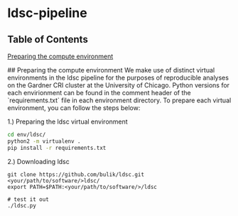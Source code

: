 # ldsc-pipeline

## Table of Contents

[Preparing the compute environment](#compute_env)


<a name="compute_env"/>
## Preparing the compute environment
We make use of distinct virtual environments in the ldsc pipeline for the purposes of reproducible analyses on the Gardner CRI cluster at the University of Chicago. Python versions for each envirionment can be found in the comment header of the `requirements.txt` file in each environment directory. To prepare each virtual environment, you can follow the steps below:


1.) Preparing the ldsc virtual environment

```bash
cd env/ldsc/
python2 -m virtualenv .
pip install -r requirements.txt
```

2.) Downloading ldsc

```
git clone https://github.com/bulik/ldsc.git <your/path/to/software/>ldsc/
export PATH=$PATH:<your/path/to/software/>/ldsc

# test it out
./ldsc.py 

```

